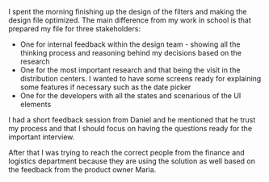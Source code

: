 I spent the morning finishing up the design of the filters and making the design file optimized. The main difference from my work in school is that prepared my file for three stakeholders:
- One for internal feedback within the design team - showing all the thinking process and reasoning behind my decisions based on the research
- One for the most important research and that being the visit in the distribution centers. I wanted to have some screens ready for explaining some features if necessary such as the date picker
- One for the developers with all the states and scenarious of the UI elements

I had a short feedback session from Daniel and he mentioned that he trust my process and that I should focus on having the questions ready for the important interview.

After that I was trying to reach the correct people from the finance and logistics department because they are using the solution as well based on the feedback from the product owner Maria.